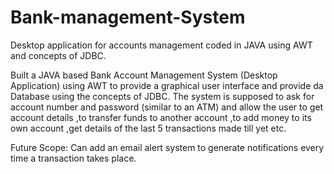 # Bank-management-System
Desktop application for accounts management coded in JAVA using AWT and concepts of JDBC.

Built a JAVA based Bank Account Management System (Desktop Application) using AWT to provide a graphical user interface and provide da Database using the concepts of JDBC. The system is supposed to ask for account number and password (similar to an ATM) and allow the user to get account details ,to transfer funds to another account ,to add money to its own account ,get details of the last 5 transactions made till yet etc.

Future Scope:
Can add an email alert system to generate notifications every time a transaction takes place.
